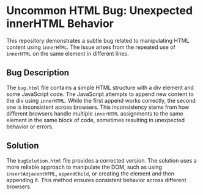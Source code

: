 # Uncommon HTML Bug: Unexpected innerHTML Behavior

This repository demonstrates a subtle bug related to manipulating HTML content using `innerHTML`.  The issue arises from the repeated use of `innerHTML` on the same element in different lines.

## Bug Description

The `bug.html` file contains a simple HTML structure with a div element and some JavaScript code.  The JavaScript attempts to append new content to the div using `innerHTML`. While the first append works correctly, the second one is inconsistent across browsers. This inconsistency stems from how different browsers handle multiple `innerHTML` assignments to the same element in the same block of code, sometimes resulting in unexpected behavior or errors.

## Solution

The `bugSolution.html` file provides a corrected version.  The solution uses a more reliable approach to manipulate the DOM, such as using `insertAdjacentHTML`, `appendChild`, or creating the element and then appending it. This method ensures consistent behavior across different browsers.